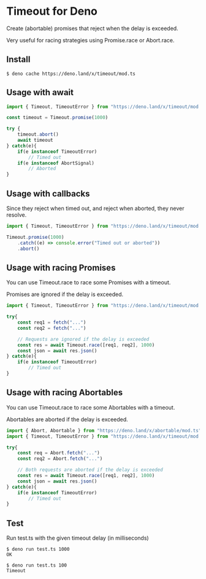 # Timeout for Deno

Create (abortable) promises that reject when the delay is exceeded.

Very useful for racing strategies using Promise.race or Abort.race.

## Install

    $ deno cache https://deno.land/x/timeout/mod.ts

## Usage with await

```typescript
import { Timeout, TimeoutError } from "https://deno.land/x/timeout/mod.ts"

const timeout = Timeout.promise(1000)

try {
    timeout.abort()
    await timeout
} catch(e){
    if(e instanceof TimeoutError)
        // Timed out
    if(e instanceof AbortSignal)
        // Aborted
}
```

## Usage with callbacks

Since they reject when timed out, and reject when aborted, they never resolve.

```typescript
import { Timeout, TimeoutError } from "https://deno.land/x/timeout/mod.ts"

Timeout.promise(1000)
    .catch((e) => console.error("Timed out or aborted"))
    .abort()
```

## Usage with racing Promises

You can use Timeout.race to race some Promises with a timeout.

Promises are ignored if the delay is exceeded.

```typescript
import { Timeout, TimeoutError } from "https://deno.land/x/timeout/mod.ts"

try{
    const req1 = fetch("...")
    const req2 = fetch("...")

    // Requests are ignored if the delay is exceeded
    const res = await Timeout.race([req1, req2], 1000)
    const json = await res.json()
} catch(e){
    if(e instanceof TimeoutError)
        // Timed out
}
```

## Usage with racing Abortables

You can use Timeout.race to race some Abortables with a timeout.

Abortables are aborted if the delay is exceeded.

```typescript
import { Abort, Abortable } from "https://deno.land/x/abortable/mod.ts"
import { Timeout, TimeoutError } from "https://deno.land/x/timeout/mod.ts"

try{
    const req = Abort.fetch("...")
    const req2 = Abort.fetch("...")

    // Both requests are aborted if the delay is exceeded
    const res = await Timeout.race([req1, req2], 1000)
    const json = await res.json()
} catch(e){
    if(e instanceof TimeoutError)
        // Timed out
}
```

## Test

Run test.ts with the given timeout delay (in milliseconds)

    $ deno run test.ts 1000
    OK

    $ deno run test.ts 100
    Timeout